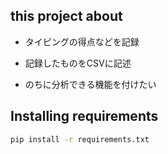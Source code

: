 ## this project about
- タイピングの得点などを記録
- 記録したものをCSVに記述

- のちに分析できる機能を付けたい

## Installing requirements
```bash
pip install -r requirements.txt
```
